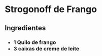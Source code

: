 <h1>Strogonoff de Frango</h1>
<h2>Ingredientes</h2>
<h3>
  <ul>
    <li>1 Quilo de frango</li>
    <li>3 caixas de creme de leite</li>
  </ul>
</h3>
